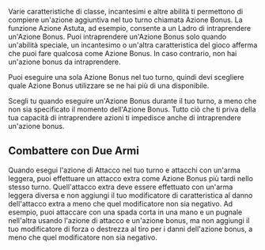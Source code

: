 Varie caratteristiche di classe, incantesimi e altre abilità ti permettono di compiere un'azione aggiuntiva nel tuo turno chiamata Azione Bonus. La funzione Azione Astuta, ad esempio, consente a un Ladro di intraprendere un'Azione Bonus. Puoi intraprendere un'Azione Bonus solo quando un'abilità speciale, un incantesimo o un'altra caratteristica del gioco afferma che puoi fare qualcosa come Azione Bonus. In caso contrario, non hai un'azione bonus da intraprendere.

Puoi eseguire una sola Azione Bonus nel tuo turno, quindi devi scegliere quale Azione Bonus utilizzare se ne hai più di una disponibile.

Scegli tu quando eseguire un'Azione Bonus durante il tuo turno, a meno che non sia specificato il momento dell'Azione Bonus. Tutto ciò che ti priva della tua capacità di intraprendere azioni ti impedisce anche di intraprendere un'azione bonus.

## Combattere con Due Armi
Quando esegui l'azione di Attacco nel tuo turno e attacchi con un'arma leggera, puoi effettuare un attacco extra come Azione Bonus più tardi nello stesso turno. Quell'attacco extra deve essere effettuato con un'arma leggera diversa e non aggiungi il tuo modificatore di caratteristica al danno dell'attacco extra a meno che quel modificatore non sia negativo. Ad esempio, puoi attaccare con una spada corta in una mano e un pugnale nell'altra usando l'azione di attacco e un'azione bonus, ma non aggiungi il tuo modificatore di forza o destrezza al tiro per i danni dell'azione bonus, a meno che quel modificatore non sia negativo.